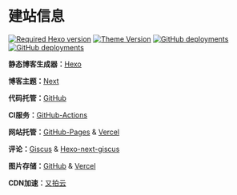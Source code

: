 # 建站信息

[![Required Hexo version](https://img.shields.io/badge/hexo-5.4.0-blue?style=flat-square&logo=hexo)](https://hexo.io)
[![Theme Version](https://img.shields.io/badge/NexT-8.7.0-blue?style=flat-square&logo=next)](https://theme-next.js.org)
[![GitHub deployments](https://img.shields.io/github/deployments/rocona/rocona.github.io/github-pages?label=github-pages&logo=github)](https://rocona.github.io)
[![GitHub deployments](https://img.shields.io/github/deployments/rocona/rocona.github.io/Production?label=vercel&logo=vercel)](https://blog.caodong.me)



**静态博客生成器：**[Hexo](https://hexo.io/zh-cn/)

**博客主题：**[Next](https://theme-next.js.org)

**代码托管：**[GitHub](https://github.com)

**CI服务：**[GitHub-Actions](https://github.com/features/actions)

**网站托管：**[GitHub-Pages](https://pages.github.com) & [Vercel](https://vercel.com)

**评论：**[Giscus](https://giscus.app) & [Hexo-next-giscus](https://github.com/next-theme/hexo-next-giscus)

**图片存储：**[GitHub](https://github.com/) & [Vercel](https://vercel.com)

**CDN加速：**[又拍云](https://upyun.com)


